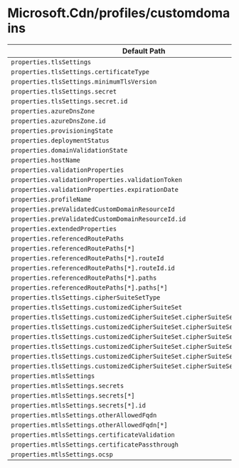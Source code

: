 # Microsoft.Cdn/profiles/customdomains

| Default Path | Alias |
|---|---|
| `properties.tlsSettings` | `Microsoft.Cdn/profiles/customDomains/tlsSettings` |
| `properties.tlsSettings.certificateType` | `Microsoft.Cdn/profiles/customDomains/tlsSettings.certificateType` |
| `properties.tlsSettings.minimumTlsVersion` | `Microsoft.Cdn/profiles/customDomains/tlsSettings.minimumTlsVersion` |
| `properties.tlsSettings.secret` | `Microsoft.Cdn/profiles/customDomains/tlsSettings.secret` |
| `properties.tlsSettings.secret.id` | `Microsoft.Cdn/profiles/customDomains/tlsSettings.secret.id` |
| `properties.azureDnsZone` | `Microsoft.Cdn/profiles/customDomains/azureDnsZone` |
| `properties.azureDnsZone.id` | `Microsoft.Cdn/profiles/customDomains/azureDnsZone.id` |
| `properties.provisioningState` | `Microsoft.Cdn/profiles/customDomains/provisioningState` |
| `properties.deploymentStatus` | `Microsoft.Cdn/profiles/customDomains/deploymentStatus` |
| `properties.domainValidationState` | `Microsoft.Cdn/profiles/customDomains/domainValidationState` |
| `properties.hostName` | `Microsoft.Cdn/profiles/customDomains/hostName` |
| `properties.validationProperties` | `Microsoft.Cdn/profiles/customDomains/validationProperties` |
| `properties.validationProperties.validationToken` | `Microsoft.Cdn/profiles/customDomains/validationProperties.validationToken` |
| `properties.validationProperties.expirationDate` | `Microsoft.Cdn/profiles/customDomains/validationProperties.expirationDate` |
| `properties.profileName` | `Microsoft.Cdn/profiles/customDomains/profileName` |
| `properties.preValidatedCustomDomainResourceId` | `Microsoft.Cdn/profiles/customDomains/preValidatedCustomDomainResourceId` |
| `properties.preValidatedCustomDomainResourceId.id` | `Microsoft.Cdn/profiles/customDomains/preValidatedCustomDomainResourceId.id` |
| `properties.extendedProperties` | `Microsoft.Cdn/profiles/customDomains/extendedProperties` |
| `properties.referencedRoutePaths` | `Microsoft.Cdn/profiles/customDomains/referencedRoutePaths` |
| `properties.referencedRoutePaths[*]` | `Microsoft.Cdn/profiles/customDomains/referencedRoutePaths[*]` |
| `properties.referencedRoutePaths[*].routeId` | `Microsoft.Cdn/profiles/customDomains/referencedRoutePaths[*].routeId` |
| `properties.referencedRoutePaths[*].routeId.id` | `Microsoft.Cdn/profiles/customDomains/referencedRoutePaths[*].routeId.id` |
| `properties.referencedRoutePaths[*].paths` | `Microsoft.Cdn/profiles/customDomains/referencedRoutePaths[*].paths` |
| `properties.referencedRoutePaths[*].paths[*]` | `Microsoft.Cdn/profiles/customDomains/referencedRoutePaths[*].paths[*]` |
| `properties.tlsSettings.cipherSuiteSetType` | `Microsoft.Cdn/profiles/customDomains/tlsSettings.cipherSuiteSetType` |
| `properties.tlsSettings.customizedCipherSuiteSet` | `Microsoft.Cdn/profiles/customDomains/tlsSettings.customizedCipherSuiteSet` |
| `properties.tlsSettings.customizedCipherSuiteSet.cipherSuiteSetForTls10` | `Microsoft.Cdn/profiles/customDomains/tlsSettings.customizedCipherSuiteSet.cipherSuiteSetForTls10` |
| `properties.tlsSettings.customizedCipherSuiteSet.cipherSuiteSetForTls10[*]` | `Microsoft.Cdn/profiles/customDomains/tlsSettings.customizedCipherSuiteSet.cipherSuiteSetForTls10[*]` |
| `properties.tlsSettings.customizedCipherSuiteSet.cipherSuiteSetForTls12` | `Microsoft.Cdn/profiles/customDomains/tlsSettings.customizedCipherSuiteSet.cipherSuiteSetForTls12` |
| `properties.tlsSettings.customizedCipherSuiteSet.cipherSuiteSetForTls12[*]` | `Microsoft.Cdn/profiles/customDomains/tlsSettings.customizedCipherSuiteSet.cipherSuiteSetForTls12[*]` |
| `properties.tlsSettings.customizedCipherSuiteSet.cipherSuiteSetForTls13` | `Microsoft.Cdn/profiles/customDomains/tlsSettings.customizedCipherSuiteSet.cipherSuiteSetForTls13` |
| `properties.tlsSettings.customizedCipherSuiteSet.cipherSuiteSetForTls13[*]` | `Microsoft.Cdn/profiles/customDomains/tlsSettings.customizedCipherSuiteSet.cipherSuiteSetForTls13[*]` |
| `properties.mtlsSettings` | `Microsoft.Cdn/profiles/customDomains/mtlsSettings` |
| `properties.mtlsSettings.secrets` | `Microsoft.Cdn/profiles/customDomains/mtlsSettings.secrets` |
| `properties.mtlsSettings.secrets[*]` | `Microsoft.Cdn/profiles/customDomains/mtlsSettings.secrets[*]` |
| `properties.mtlsSettings.secrets[*].id` | `Microsoft.Cdn/profiles/customDomains/mtlsSettings.secrets[*].id` |
| `properties.mtlsSettings.otherAllowedFqdn` | `Microsoft.Cdn/profiles/customDomains/mtlsSettings.otherAllowedFqdn` |
| `properties.mtlsSettings.otherAllowedFqdn[*]` | `Microsoft.Cdn/profiles/customDomains/mtlsSettings.otherAllowedFqdn[*]` |
| `properties.mtlsSettings.certificateValidation` | `Microsoft.Cdn/profiles/customDomains/mtlsSettings.certificateValidation` |
| `properties.mtlsSettings.certificatePassthrough` | `Microsoft.Cdn/profiles/customDomains/mtlsSettings.certificatePassthrough` |
| `properties.mtlsSettings.ocsp` | `Microsoft.Cdn/profiles/customDomains/mtlsSettings.ocsp` |

